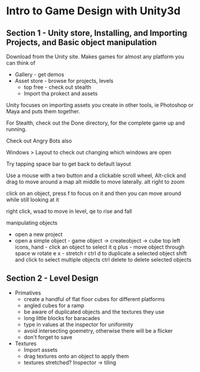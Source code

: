 # Intro to Game Design with Unity3d

## Section 1 - Unity store, Installing, and Importing Projects, and Basic object manipulation
Download from the Unity site. Makes games for almost any platform you can think of

* Gallery - get demos
* Asset store - browse for projects, levels
    * top free - check out stealth
    * Import tha prokect and assets

Unity focuses on importing assets you create in other tools, ie Photoshop or Maya and puts them together.

For Stealth, check out the Done directory, for the complete game up and running.

Check out Angry Bots also

Windows > Layout to check out changing which windows are open

Try tapping space bar to get back to default layout

Use a mouse with a two button and a clickable scroll wheel, Alt-click and drag to move around a map
alt middle to move laterally. alt right to zoom

click on an object, press f to focus on it and then you can move around while still looking at it

right click, wsad to move in level, qe to rise and fall

manipulating objects
   - open a new project
   - open a simple object - game object -> createobject -> cube
    top left icons, hand - click an object to select it
        q
    plus - move object through space
        w
    rotate
        e
    x - stretch
        r
    ctrl d to duplicate a selected object
    shift and click to select multiple objects
    ctrl delete to delete selected objects
    
## Section 2 - Level Design
* Primatives
    * create a handful of flat floor cubes for different platforms
    * angled cubes for a ramp
    * be aware of duplicated objects and the textures they use
    * long little blocks for baracades
    * type in values at the inspector for uniformity
    * avoid intersecting goemetry, otherwise there will be a flicker
    * don't forget to save
* Textures
    * Import assets
    * drag textures onto an object to apply them
    * textures stretched? Inspector -> tiling